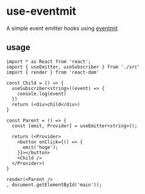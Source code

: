 # use-eventmit

A simple event emitter hooks using [eventmit](https://github.com/azu/eventmit)

## usage

```tsx
import * as React from 'react';
import { useEmitter, useSubscriber } from './src'
import { render } from 'react-dom'

const Child = () => {
  useSubscriber<string>((event) => {
    console.log(event)
  })
  return (<div>child</div>)
}

const Parent = () => {
  const [emit, Provider] = useEmitter<string>();
  
  return (<Provider>
    <button onClick={() => {
      emit('hoge');
    }}></button>
    <Child />
  </Provider>)
}

render(<Parent />
, document.getElementById('main'));
```